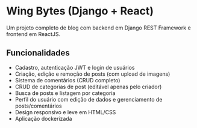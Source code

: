 # Wing Bytes (Django + React)
Um projeto completo de blog com backend em Django REST Framework e frontend em ReactJS.

## Funcionalidades

- Cadastro, autenticação JWT e login de usuários
- Criação, edição e remoção de posts (com upload de imagens)
- Sistema de comentários (CRUD completo)
- CRUD de categorias de post (editável apenas pelo criador)
- Busca de posts e listagem por categoria
- Perfil do usuário com edição de dados e gerenciamento de posts/comentários
- Design responsivo e leve em HTML/CSS  
- Aplicação dockerizada

